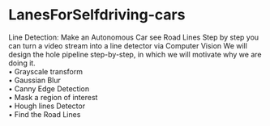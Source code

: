 # LanesForSelfdriving-cars
Line Detection: Make an Autonomous Car see Road Lines
Step by step you can turn a video stream into a line detector via Computer Vision
We will design the hole pipeline step-by-step, in which we will motivate why we are doing it.<br>
• Grayscale transform<br>
• Gaussian Blur<br>
• Canny Edge Detection<br>
• Mask a region of interest<br>
• Hough lines Detector<br>
• Find the Road Lines<br>

